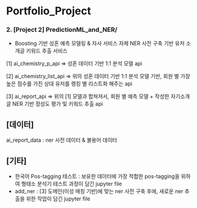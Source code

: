# Portfolio_Project

### 2. [Project 2] PredictionML_and_NER/
 
  - Boosting 기반 성혼 예측 모델링 & 자사 서비스 자체 NER 사전 구축 기반 유저 소개글 키워드 추출 서비스 

[1] ai_chemistry_p_api
 => 성혼 데이터 기반 1:1 분석 모델 api
 
[2] ai_chemistry_list_api
 => 위의 성혼 데이터 기반 1:1 분석 모델 기반, 회원 별 가장 높은 점수를 가진 상대 유저를 랭킹 별 리스트화 해주는 api
 
[3] ai_report_api
 => 위의 [1] 모델과 합쳐져서, 회원 별 예측 모델 + 작성한 자기소개글 NER 기반 정성도 평가 및 키워드 추출 api 
 

 
 ## [데이터]
 
 ai_report_data : ner 사전 데이터 & 불용어 데이터
 
 
 ## [기타] 
 
 + 한국어 Pos-tagging 테스트 : 보유한 데이터에 가장 적합한 pos-tagging을 위하여 형태소 분석기 테스트 과정이 담긴 jupyter file
 + add_ner : [3] 도메인(이성 매칭 기반)에 맞는 ner 사전 구축 후에, 새로운 ner 추출을 위한 작업이 담긴 jupyter file


